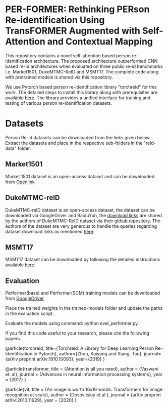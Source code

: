 # PER-FORMER: Rethinking PERson Re-identification Using TransFORMER Augmented with Self-Attention and Contextual Mapping
This repository contains a novel self-attention based person re-identification architecture. 
The proposed architecture outperformed CNN based re-id architectures when evaluated on three public re-id benchmarks i.e. Market1501, DukeMTMC-ReID and MSMT17. 
The complete code along with pretrained models is shared via this repository.

We use Pytorch based person re-identification library "torchreid" for this work. The detailed steps to install this library along with prerequisites are available [here](https://github.com/KaiyangZhou/deep-person-reid). The library provides a unified interface for training and testing of various person re-identification datasets.

# Datasets

Person Re-id datasets can be downloaded from the links given below. Extract the datasets and place in the respective sub-folders in the "reid-data" folder.

## Market1501
Market 1501 dataset is an open-access dataset and can be downloaded from [Openlink](http://zheng-lab.cecs.anu.edu.au/Project/project_reid.html)

## DukeMTMC-reID
DukeMTMC-reID dataset is an open-access dataset, the dataset can be downloaded via GoogleDriver and BaiduYun, the [download links](https://github.com/sxzrt/DukeMTMC-reID_evaluation#download-dataset) are shared by the authors of DukeMTMC-ReID dataset via their [github repository](https://github.com/sxzrt/DukeMTMC-reID_evaluation). The authors of the dataset are very generous to handle the queries regarding dataset download links as mentioned [here](https://github.com/sxzrt/DukeMTMC-reID_evaluation#download-dataset).

## MSMT17
MSMT17 dataset can be downloaded by following the detailed instructions available [here](https://www.pkuvmc.com/dataset.html)

## Evaluation
Performer(base) and Performer(SCM) training models can be downloaded from [GoogleDriver](https://drive.google.com/drive/folders/1t5IyNFMUzmsdBqz0nyA1rjxiuaF9_kTI?usp=sharing)

Place the trained weights in the trained-models folder and update the paths in the evaluation script.

Evaluate the models using command: python eval_performer.py


If you find this code useful to your research, please cite the following papers.

@article{torchreid, title={Torchreid: A Library for Deep Learning Person Re-Identification in Pytorch}, author={Zhou, Kaiyang and Xiang, Tao}, journal={arXiv preprint arXiv:1910.10093}, year={2019} }

@article{transformer,   title = {Attention is all you need}, author = {Vaswani et. al}, journal = {Advances in neural information processing systems}, year = {2017} }

@article{vit, title = {An image is worth 16x16 words: Transformers for image recognition at scale},
   author = {Dosovitskiy et.al }, journal = {arXiv preprint arXiv:2010.11929}, year = {2020} }
